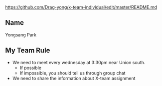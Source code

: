 https://github.com/Drag-yong/x-team-individual/edit/master/README.md
## Name
Yongsang Park
## My Team Rule
* We need to meet every wednesday at 3:30pm near Union south.
  * If possible
  * If impossible, you should tell us through group chat
* We need to share the information about X-team assignment
